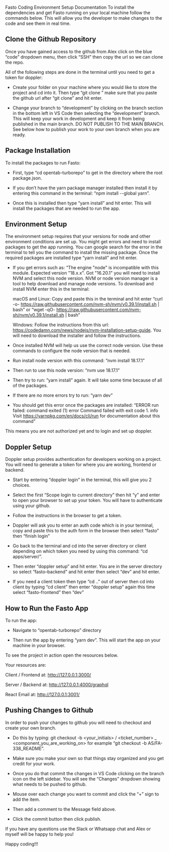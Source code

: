 Fasto Coding Environment Setup Documentation
To install the dependencies and get Fasto running on your local machine follow the commands below. This will allow you the developer to make changes to the code and see them in real time.

## Clone the Github Repository
Once you have gained access to the github from Alex click on the blue “code” dropdown menu, then click “SSH” then copy the url so we can clone the repo. 

All of the following steps are done in the terminal until you need to get a token for doppler: 

- Create your folder on your machine where you would like to store the project and cd into it. Then type “git clone <github url>” make sure that you paste the github url after “git clone” and hit enter.

- Change your branch to “development” by clicking on the branch section in the bottom left in VS Code then selecting the “development” branch. This will keep your work in development and keep it from being published in the main branch. DO NOT PUBLISH TO THE MAIN BRANCH. See below how to publish your work to your own branch when you are ready.

## Package Installation
To install the packages to run Fasto: 

- First, type “cd opentab-turborepo” to get in the directory where the root package.json. 

- If you don’t have the yarn package manager installed then install it by entering this command in the terminal: “npm install --global yarn”. 

- Once this is installed then type “yarn install” and hit enter. This will install the packages that are needed to run the app.


## Environment Setup
The environment setup requires that your versions for node and other environment conditions are set up. You might get errors and need to install packages to get the app running. You can google search for the error in the terminal to tell you the command to install the missing package. Once the required packages are installed type “yarn install” and hit enter.

- If you get errors such as: “The engine "node" is incompatible with this module. Expected version "18.x.x". Got "16.20.1" you will need to install NVM and select this node version. NVM or node version manager is a tool to help download and manage node versions. To download and install NVM enter this in the terminal: 

    macOS and Linux:  Copy and paste this in the terminal and hit enter “curl -o- https://raw.githubusercontent.com/nvm-sh/nvm/v0.39.1/install.sh | bash” or “wget -qO- https://raw.githubusercontent.com/nvm-sh/nvm/v0.39.1/install.sh | bash”

    Windows: Follow the instructions from this url: https://codedamn.com/news/nodejs/nvm-installation-setup-guide. You will need to download the installer and follow the instructions.

- Once installed NVM will help us use the correct node version. Use these commands to configure the node version that is needed.

- Run install node version with this command: ”nvm install 18.17.1”

- Then run to use this node version: “nvm use 18.17.1”

- Then try to run: “yarn install” again. It will take some time because of all of the packages.

- If there are no more errors try to run: “yarn dev”

- You should get this error once the packages are installed:  “ERROR  run failed: command  exited (1) error Command failed with exit code 1. info Visit https://yarnpkg.com/en/docs/cli/run for documentation about this command”

This means you are not authorized yet and to login and set up doppler. 

## Doppler Setup
Doppler setup provides authentication for developers working on a project. You will need to generate a token for where you are working, frontend or backend.

- Start by entering “doppler login” in the terminal, this will give you 2 choices. 

- Select the first “Scope login to current directory” then hit “y” and enter to open your browser to set up your token. You will have to authenticate using your github. 

- Follow the instructions in the browser to get a token.

- Doppler will ask you to enter an auth code which is in your terminal, copy and paste this to the auth form in the browser then select “fasto” then “finish login”

- Go back to the terminal and cd into the server directory or client depending on which token you need by using this command: “cd apps/server/”. 

- Then enter “doppler setup” and hit enter. You are in the server directory so select “fasto–backend” and hit enter then select “dev” and hit enter. 

- If you need a client token then type “cd ..” out of server then cd into client by typing “cd client” then enter “doppler setup” again this time select “fasto-frontend” then “dev”

## How to Run the Fasto App
To run the app:  

- Navigate to  “opentab-turborepo” directory 

- Then run the app by entering “yarn dev”. This will start the app on your machine in your browser. 

To see the project in action open the resources below.

Your resources are:

Client / Frontend at: http://127.0.0.1:3000/ 

Server / Backend at: http://127.0.0.1:4000/graphql

React Email at: http://127.0.0.1:3001/

## Pushing Changes to Github
In order to push your changes to github you will need to checkout and create your own branch. 

- Do this by typing: git checkout -b <your_initials> / <ticket_number> _ <component_you_are_working_on> for example “git checkout -b AS/FA-338_README”.

- Make sure you make your own so that things stay organized and you get credit for your work.

- Once you do that commit the changes in VS Code clicking on the branch icon on the left sidebar. You will see the “Changes” dropdown showing what needs to be pushed to github. 

- Mouse over each change you want to commit and click the “+” sign to add the item. 

- Then add a comment to the Message field above. 

- Click the commit button then click publish. 

If you have any questions use the Slack or Whatsapp chat and Alex or myself will be happy to help you!

Happy coding!!!
